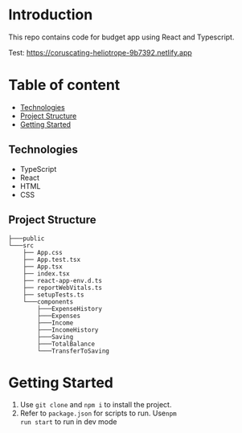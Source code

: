 # Introduction

This repo contains code for budget app using React and Typescript.

Test: https://coruscating-heliotrope-9b7392.netlify.app

# Table of content

- [Technologies](#technologies)
- [Project Structure](#project-structure)
- [Getting Started](#getting-started)

## Technologies

- TypeScript
- React
- HTML
- CSS

## Project Structure

```
├───public
└───src
    ├── App.css
    ├── App.test.tsx
    ├── App.tsx
    ├── index.tsx
    ├── react-app-env.d.ts
    ├── reportWebVitals.ts
    ├── setupTests.ts
    └───components
        ├───ExpenseHistory
        ├───Expenses
        ├───Income
        ├───IncomeHistory
        ├───Saving
        ├───TotalBalance
        └───TransferToSaving

```

# Getting Started

1. Use <code>git clone</code> and <code>npm i</code> to install the project.
2. Refer to <code>package.json</code> for scripts to run. Use<code>npm run start</code> to run in dev mode
